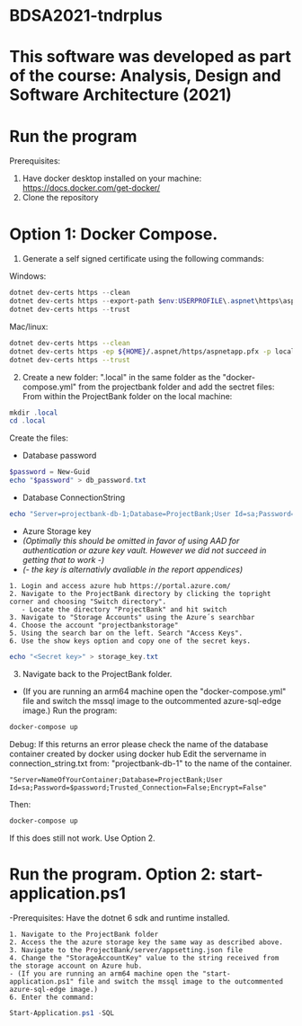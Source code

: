# BDSA2021-tndrplus
# This software was developed as part of the course: Analysis, Design and Software Architecture (2021)

# Run the program
Prerequisites:
1. Have docker desktop installed on your machine: https://docs.docker.com/get-docker/
2. Clone the repository

# Option 1: Docker Compose.
1. Generate a self signed certificate using the following commands: 

Windows: 
```powershell  
dotnet dev-certs https --clean
dotnet dev-certs https --export-path $env:USERPROFILE\.aspnet\https\aspnetapp.pfx --password localhost --trust
dotnet dev-certs https --trust
```
Mac/linux: 
```zsh
dotnet dev-certs https --clean
dotnet dev-certs https -ep ${HOME}/.aspnet/https/aspnetapp.pfx -p localhost
dotnet dev-certs https --trust
```
2. Create a new folder: ".local" in the same folder as the "docker-compose.yml" from the projectbank folder and add the sectret files:
From within the ProjectBank folder on the local machine:
```powershell
mkdir .local
cd .local
```
Create the files:
- Database password
```powershell
$password = New-Guid
echo "$password" > db_password.txt
```
- Database ConnectionString
```powershell
echo "Server=projectbank-db-1;Database=ProjectBank;User Id=sa;Password=$password;Trusted_Connection=False;Encrypt=False" > connection_string.txt
```
- Azure Storage key 
- *(Optimally this should be omitted in favor of using AAD for authentication or azure key vault. However we did not succeed in getting that to work -)*
- *(- the key is alternativly avaliable in the report appendices)*
```Access the storage account key using the ProjectBank tenant on Azure Hub.
1. Login and access azure hub https://portal.azure.com/
2. Navigate to the ProjectBank directory by clicking the topright corner and choosing "Switch directory". 
   - Locate the directory "ProjectBank" and hit switch
3. Navigate to "Storage Accounts" using the Azure´s searchbar
4. Choose the account "projectbankstorage"
5. Using the search bar on the left. Search "Access Keys".
6. Use the show keys option and copy one of the secret keys.
```

```powershell
echo "<Secret key>" > storage_key.txt
```

3. Navigate back to the ProjectBank folder.
- (If you are running an arm64 machine open the "docker-compose.yml" file and switch the mssql image to the outcommented azure-sql-edge image.)
Run the program:
```powershell
docker-compose up
```

Debug:
If this returns an error please check the name of the database container created by docker using docker hub
Edit the servername in connection_string.txt from: "projectbank-db-1" to the name of the container.
```
"Server=NameOfYourContainer;Database=ProjectBank;User Id=sa;Password=$password;Trusted_Connection=False;Encrypt=False"
```
Then:
```powershell
docker-compose up
```
If this does still not work. Use Option 2.
# Run the program. Option 2: start-application.ps1
-Prerequisites: Have the dotnet 6 sdk and runtime installed.
```
1. Navigate to the ProjectBank folder
2. Access the the azure storage key the same way as described above.
3. Navigate to the ProjectBank/server/appsetting.json file
4. Change the "StorageAccountKey" value to the string received from the storage account on Azure hub.
- (If you are running an arm64 machine open the "start-application.ps1" file and switch the mssql image to the outcommented azure-sql-edge image.)
6. Enter the command:
```

```powershell
Start-Application.ps1 -SQL
```

